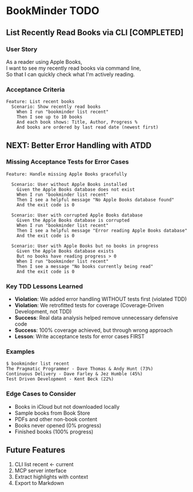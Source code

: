 # BookMinder TODO

## List Recently Read Books via CLI [COMPLETED]

### User Story
As a reader using Apple Books,  
I want to see my recently read books via command line,  
So that I can quickly check what I'm actively reading.

### Acceptance Criteria
```gherkin
Feature: List recent books
  Scenario: Show recently read books
    When I run "bookminder list recent"
    Then I see up to 10 books
    And each book shows: Title, Author, Progress %
    And books are ordered by last read date (newest first)
```

## NEXT: Better Error Handling with ATDD

### Missing Acceptance Tests for Error Cases
```gherkin
Feature: Handle missing Apple Books gracefully

  Scenario: User without Apple Books installed
    Given the Apple Books database does not exist
    When I run "bookminder list recent"
    Then I see a helpful message "No Apple Books database found"
    And the exit code is 0

  Scenario: User with corrupted Apple Books database
    Given the Apple Books database is corrupted
    When I run "bookminder list recent"
    Then I see a helpful message "Error reading Apple Books database"
    And the exit code is 0

  Scenario: User with Apple Books but no books in progress
    Given the Apple Books database exists
    But no books have reading progress > 0
    When I run "bookminder list recent"
    Then I see a message "No books currently being read"
    And the exit code is 0
```

### Key TDD Lessons Learned
- **Violation**: We added error handling WITHOUT tests first (violated TDD)
- **Violation**: We retrofitted tests for coverage (Coverage-Driven Development, not TDD)
- **Success**: Real data analysis helped remove unnecessary defensive code
- **Success**: 100% coverage achieved, but through wrong approach
- **Lesson**: Write acceptance tests for error cases FIRST

### Examples
```
$ bookminder list recent
The Pragmatic Programmer - Dave Thomas & Andy Hunt (73%)
Continuous Delivery - Dave Farley & Jez Humble (45%)
Test Driven Development - Kent Beck (22%)
```

### Edge Cases to Consider
- Books in iCloud but not downloaded locally
- Sample books from Book Store  
- PDFs and other non-book content
- Books never opened (0% progress)
- Finished books (100% progress)

## Future Features
1. CLI list recent ← current
2. MCP server interface
3. Extract highlights with context
4. Export to Markdown